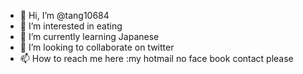 - 👋 Hi, I’m @tang10684
- 👀 I’m interested in eating
- 🌱 I’m currently learning Japanese
- 💞️ I’m looking to collaborate on twitter
- 📫 How to reach me here :my hotmail
no face book contact please
<!---
tang10684/tang10684 is a ✨ special ✨ repository because its `README.md` (this file) appears on your GitHub profile.
You can click the Preview link to take a look at your changes.
--->
